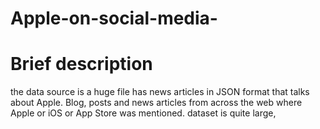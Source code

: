 # Apple-on-social-media-
# Brief description

the data source is a huge file has news articles in JSON format that talks about Apple.
Blog, posts and news articles from across the web where Apple or iOS or App Store was mentioned.
dataset is quite large,
 
